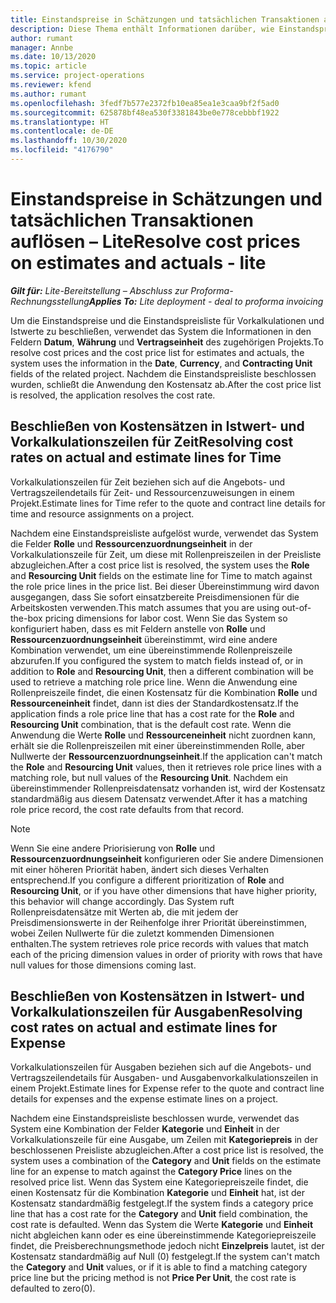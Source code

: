 ```yaml
---
title: Einstandspreise in Schätzungen und tatsächlichen Transaktionen auflösen – Lite
description: Diese Thema enthält Informationen darüber, wie Einstandspreise in Vorkalkulationen und Istwerten aufgelöst werden.
author: rumant
manager: Annbe
ms.date: 10/13/2020
ms.topic: article
ms.service: project-operations
ms.reviewer: kfend
ms.author: rumant
ms.openlocfilehash: 3fedf7b577e2372fb10ea85ea1e3caa9bf2f5ad0
ms.sourcegitcommit: 625878bf48ea530f3381843be0e778cebbbf1922
ms.translationtype: HT
ms.contentlocale: de-DE
ms.lasthandoff: 10/30/2020
ms.locfileid: "4176790"
---
```

# <a name="resolve-cost-prices-on-estimates-and-actuals---lite"></a><span data-ttu-id="ebeed-103">Einstandspreise in Schätzungen und tatsächlichen Transaktionen auflösen – Lite</span><span class="sxs-lookup"><span data-stu-id="ebeed-103">Resolve cost prices on estimates and actuals - lite</span></span>

<span data-ttu-id="ebeed-104">_**Gilt für:** Lite-Bereitstellung – Abschluss zur Proforma-Rechnungsstellung_</span><span class="sxs-lookup"><span data-stu-id="ebeed-104">_**Applies To:** Lite deployment - deal to proforma invoicing_</span></span>

<span data-ttu-id="ebeed-105">Um die Einstandspreise und die Einstandspreisliste für Vorkalkulationen und Istwerte zu beschließen, verwendet das System die Informationen in den Feldern **Datum**, **Währung** und **Vertragseinheit** des zugehörigen Projekts.</span><span class="sxs-lookup"><span data-stu-id="ebeed-105">To resolve cost prices and the cost price list for estimates and actuals, the system uses the information in the **Date**, **Currency**, and **Contracting Unit** fields of the related project.</span></span> <span data-ttu-id="ebeed-106">Nachdem die Einstandspreisliste beschlossen wurden, schließt die Anwendung den Kostensatz ab.</span><span class="sxs-lookup"><span data-stu-id="ebeed-106">After the cost price list is resolved, the application resolves the cost rate.</span></span>

## <a name="resolving-cost-rates-on-actual-and-estimate-lines-for-time"></a><span data-ttu-id="ebeed-107">Beschließen von Kostensätzen in Istwert- und Vorkalkulationszeilen für Zeit</span><span class="sxs-lookup"><span data-stu-id="ebeed-107">Resolving cost rates on actual and estimate lines for Time</span></span>

<span data-ttu-id="ebeed-108">Vorkalkulationszeilen für Zeit beziehen sich auf die Angebots- und Vertragszeilendetails für Zeit- und Ressourcenzuweisungen in einem Projekt.</span><span class="sxs-lookup"><span data-stu-id="ebeed-108">Estimate lines for Time refer to the quote and contract line details for time and resource assignments on a project.</span></span>

<span data-ttu-id="ebeed-109">Nachdem eine Einstandspreisliste aufgelöst wurde, verwendet das System die Felder **Rolle** und **Ressourcenzuordnungseinheit** in der Vorkalkulationszeile für Zeit, um diese mit Rollenpreiszeilen in der Preisliste abzugleichen.</span><span class="sxs-lookup"><span data-stu-id="ebeed-109">After a cost price list is resolved, the system uses the **Role** and **Resourcing Unit** fields on the estimate line for Time to match against the role price lines in the price list.</span></span> <span data-ttu-id="ebeed-110">Bei dieser Übereinstimmung wird davon ausgegangen, dass Sie sofort einsatzbereite Preisdimensionen für die Arbeitskosten verwenden.</span><span class="sxs-lookup"><span data-stu-id="ebeed-110">This match assumes that you are using out-of-the-box pricing dimensions for labor cost.</span></span> <span data-ttu-id="ebeed-111">Wenn Sie das System so konfiguriert haben, dass es mit Feldern anstelle von **Rolle** und **Ressourcenzuordnungseinheit** übereinstimmt, wird eine andere Kombination verwendet, um eine übereinstimmende Rollenpreiszeile abzurufen.</span><span class="sxs-lookup"><span data-stu-id="ebeed-111">If you configured the system to match fields instead of, or in addition to **Role** and **Resourcing Unit**, then a different combination will be used to retrieve a matching role price line.</span></span> <span data-ttu-id="ebeed-112">Wenn die Anwendung eine Rollenpreiszeile findet, die einen Kostensatz für die Kombination **Rolle** und **Ressourceneinheit** findet, dann ist dies der Standardkostensatz.</span><span class="sxs-lookup"><span data-stu-id="ebeed-112">If the application finds a role price line that has a cost rate for the **Role** and **Resourcing Unit** combination, that is the default cost rate.</span></span> <span data-ttu-id="ebeed-113">Wenn die Anwendung die Werte **Rolle** und **Ressourceneinheit** nicht zuordnen kann, erhält sie die Rollenpreiszeilen mit einer übereinstimmenden Rolle, aber Nullwerte der **Ressourcenzuordnungseinheit**.</span><span class="sxs-lookup"><span data-stu-id="ebeed-113">If the application can't match the **Role** and **Resourcing Unit** values, then it retrieves role price lines with a matching role, but null values of the **Resourcing Unit**.</span></span> <span data-ttu-id="ebeed-114">Nachdem ein übereinstimmender Rollenpreisdatensatz vorhanden ist, wird der Kostensatz standardmäßig aus diesem Datensatz verwendet.</span><span class="sxs-lookup"><span data-stu-id="ebeed-114">After it has a matching role price record, the cost rate defaults from that record.</span></span> 

> [!NOTE]
> <span data-ttu-id="ebeed-115">Wenn Sie eine andere Priorisierung von **Rolle** und **Ressourcenzuordnungseinheit** konfigurieren oder Sie andere Dimensionen mit einer höheren Priorität haben, ändert sich dieses Verhalten entsprechend.</span><span class="sxs-lookup"><span data-stu-id="ebeed-115">If you configure a different prioritization of **Role** and **Resourcing Unit**, or if you have other dimensions that have higher priority, this behavior will change accordingly.</span></span> <span data-ttu-id="ebeed-116">Das System ruft Rollenpreisdatensätze mit Werten ab, die mit jedem der Preisdimensionswerte in der Reihenfolge ihrer Priorität übereinstimmen, wobei Zeilen Nullwerte für die zuletzt kommenden Dimensionen enthalten.</span><span class="sxs-lookup"><span data-stu-id="ebeed-116">The system retrieves role price records with values that match each of the pricing dimension values in order of priority with rows that have null values for those dimensions coming last.</span></span>

## <a name="resolving-cost-rates-on-actual-and-estimate-lines-for-expense"></a><span data-ttu-id="ebeed-117">Beschließen von Kostensätzen in Istwert- und Vorkalkulationszeilen für Ausgaben</span><span class="sxs-lookup"><span data-stu-id="ebeed-117">Resolving cost rates on actual and estimate lines for Expense</span></span>

<span data-ttu-id="ebeed-118">Vorkalkulationszeilen für Ausgaben beziehen sich auf die Angebots- und Vertragszeilendetails für Ausgaben- und Ausgabenvorkalkulationszeilen in einem Projekt.</span><span class="sxs-lookup"><span data-stu-id="ebeed-118">Estimate lines for Expense refer to the quote and contract line details for expenses and the expense estimate lines on a project.</span></span>

<span data-ttu-id="ebeed-119">Nachdem eine Einstandspreisliste beschlossen wurde, verwendet das System eine Kombination der Felder **Kategorie** und **Einheit** in der Vorkalkulationszeile für eine Ausgabe, um Zeilen mit **Kategoriepreis** in der beschlossenen Preisliste abzugleichen.</span><span class="sxs-lookup"><span data-stu-id="ebeed-119">After a cost price list is resolved, the system uses a combination of the **Category** and **Unit** fields on the estimate line for an expense to match against the **Category Price** lines on the resolved price list.</span></span> <span data-ttu-id="ebeed-120">Wenn das System eine Kategoriepreiszeile findet, die einen Kostensatz für die Kombination **Kategorie** und **Einheit** hat, ist der Kostensatz standardmäßig festgelegt.</span><span class="sxs-lookup"><span data-stu-id="ebeed-120">If the system finds a category price line that has a cost rate for the **Category** and **Unit** field combination, the cost rate is defaulted.</span></span> <span data-ttu-id="ebeed-121">Wenn das System die Werte **Kategorie** und **Einheit** nicht abgleichen kann oder es eine übereinstimmende Kategoriepreiszeile findet, die Preisberechnungsmethode jedoch nicht **Einzelpreis** lautet, ist der Kostensatz standardmäßig auf Null (0) festgelegt.</span><span class="sxs-lookup"><span data-stu-id="ebeed-121">If the system can't match the **Category** and **Unit** values, or if it is able to find a matching category price line but the pricing method is not **Price Per Unit**, the cost rate is defaulted to zero(0).</span></span>
